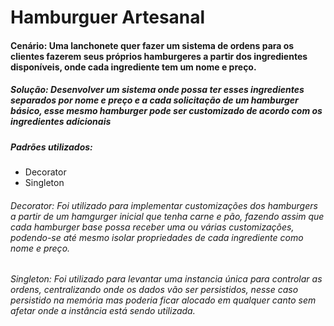 # Hamburguer Artesanal

#### Cenário: Uma lanchonete quer fazer um sistema de ordens para os clientes fazerem seus próprios hamburgeres a partir dos ingredientes disponíveis, onde cada ingrediente tem um nome e preço.


##### Solução: Desenvolver um sistema onde possa ter esses ingredientes separados por nome e preço e a cada solicitação de um hamburger básico, esse mesmo hamburger pode ser customizado de acordo com os ingredientes adicionais

##### Padrões utilizados:
- Decorator
- Singleton


###### Decorator: Foi utilizado para implementar customizações dos hamburgers a partir de um hamgurger inicial que tenha carne e pão, fazendo assim que cada hamburger base possa receber uma ou várias customizações, podendo-se até mesmo isolar propriedades de cada ingrediente como nome e preço.

###### Singleton: Foi utilizado para levantar uma instancia única para controlar as ordens, centralizando onde os dados vão ser persistidos, nesse caso persistido na memória mas poderia ficar alocado em qualquer canto sem afetar onde a instância está sendo utilizada.